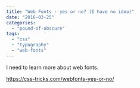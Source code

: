 ```yaml
---
title: "Web Fonts - yes or no? (I have no idea)"
date: "2016-03-25"
categories: 
  - "pound-of-obscure"
tags: 
  - "css"
  - "typography"
  - "web-fonts"
---
```


I need to learn more about web fonts.

https://css-tricks.com/webfonts-yes-or-no/
